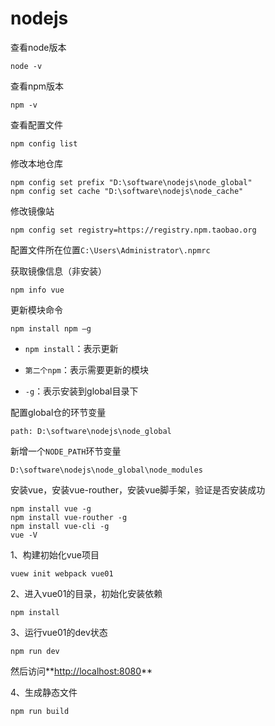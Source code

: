 # nodejs

查看node版本

```shell
node -v
```

查看npm版本

```shell
npm -v
```

查看配置文件

```shell
npm config list
```

修改本地仓库

```shell
npm config set prefix "D:\software\nodejs\node_global"
npm config set cache "D:\software\nodejs\node_cache"
```

修改镜像站

```shell
npm config set registry=https://registry.npm.taobao.org
```

配置文件所在位置`C:\Users\Administrator\.npmrc`

获取镜像信息（非安装）

```shell
npm info vue
```

更新模块命令

```shell
npm install npm –g
```

- `npm install`：表示更新

- `第二个npm`：表示需要更新的模块

- `-g`：表示安装到global目录下

配置global仓的环节变量

```shell
path: D:\software\nodejs\node_global
```

新增一个`NODE_PATH`环节变量

```shell
D:\software\nodejs\node_global\node_modules
```

安装vue，安装vue-routher，安装vue脚手架，验证是否安装成功

```shell
npm install vue -g
npm install vue-routher -g
npm install vue-cli -g
vue -V
```

1、构建初始化vue项目

```shell
vuew init webpack vue01
```

2、进入vue01的目录，初始化安装依赖

```shell
npm install
```

3、运行vue01的dev状态

```shell
npm run dev
```

然后访问**[http://localhost:8080](http://localhost:8080/)**

4、生成静态文件

```shell
npm run build
```



